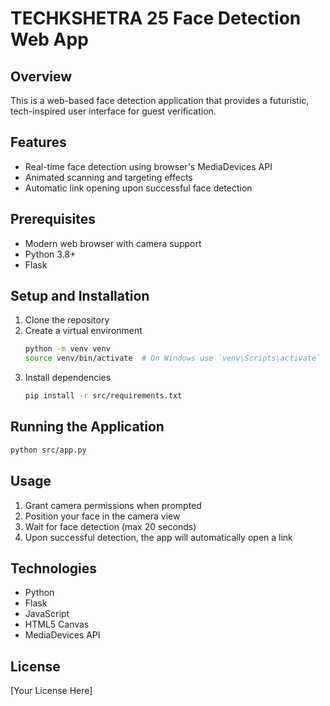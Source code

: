 # TECHKSHETRA 25 Face Detection Web App

## Overview
This is a web-based face detection application that provides a futuristic, tech-inspired user interface for guest verification.

## Features
- Real-time face detection using browser's MediaDevices API
- Animated scanning and targeting effects
- Automatic link opening upon successful face detection

## Prerequisites
- Modern web browser with camera support
- Python 3.8+
- Flask

## Setup and Installation
1. Clone the repository
2. Create a virtual environment
   ```bash
   python -m venv venv
   source venv/bin/activate  # On Windows use `venv\Scripts\activate`
   ```
3. Install dependencies
   ```bash
   pip install -r src/requirements.txt
   ```

## Running the Application
```bash
python src/app.py
```

## Usage
1. Grant camera permissions when prompted
2. Position your face in the camera view
3. Wait for face detection (max 20 seconds)
4. Upon successful detection, the app will automatically open a link

## Technologies
- Python
- Flask
- JavaScript
- HTML5 Canvas
- MediaDevices API

## License
[Your License Here]